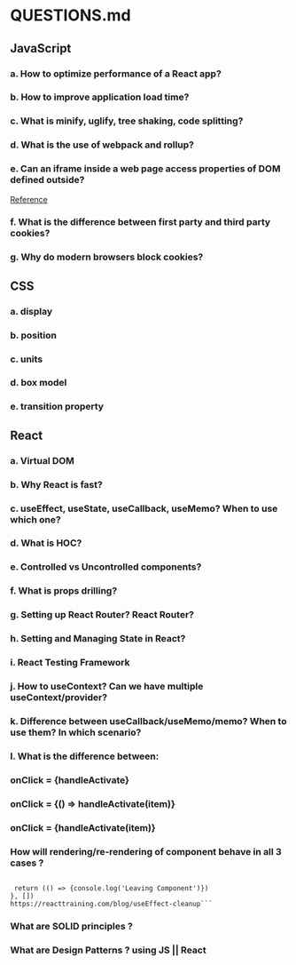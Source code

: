 # QUESTIONS.md

## JavaScript

### a. How to optimize performance of a React app?

### b. How to improve application load time?

### c. What is minify, uglify, tree shaking, code splitting?

### d. What is the use of webpack and rollup?

### e. Can an iframe inside a web page access properties of DOM defined outside?

[Reference](https://www.w3schools.com/jsref/tryit.asp?filename=tryjsref_win_parent2)

### f. What is the difference between first party and third party cookies?

### g. Why do modern browsers block cookies?

## CSS

### a. display

### b. position

### c. units

### d. box model

### e. transition property

## React

### a. Virtual DOM

### b. Why React is fast?

### c. useEffect, useState, useCallback, useMemo? When to use which one?

### d. What is HOC?

### e. Controlled vs Uncontrolled components?

### f. What is props drilling?

### g. Setting up React Router? React Router?

### h. Setting and Managing State in React?

### i. React Testing Framework

### j. How to useContext? Can we have multiple useContext/provider?

### k. Difference between useCallback/useMemo/memo? When to use them? In which scenario?

### l. What is the difference between:

### onClick = {handleActivate}

### onClick = {() => handleActivate(item)}

### onClick = {handleActivate(item)}

### How will rendering/re-rendering of component behave in all 3 cases ?

##

````useEffect(() => {
 return (() => {console.log('Leaving Component')})
}, [])
https://reacttraining.com/blog/useEffect-cleanup```
````

### What are SOLID principles ?

### What are Design Patterns ? using JS || React
